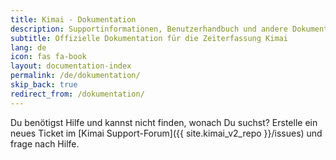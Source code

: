 ```yaml
---
title: Kimai - Dokumentation
description: Supportinformationen, Benutzerhandbuch und andere Dokumentationen für die Kimai-Zeiterfassung
subtitle: Offizielle Dokumentation für die Zeiterfassung Kimai
lang: de
icon: fas fa-book
layout: documentation-index
permalink: /de/dokumentation/
skip_back: true
redirect_from: /dokumentation/
---
```


Du benötigst Hilfe und kannst nicht finden, wonach Du suchst? 
Erstelle ein neues Ticket im [Kimai Support-Forum]({{ site.kimai_v2_repo }}/issues) und frage nach Hilfe.
